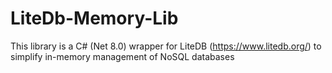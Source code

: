 # LiteDb-Memory-Lib
This library is a C# (Net 8.0) wrapper for LiteDB (https://www.litedb.org/) to simplify in-memory management of NoSQL databases
